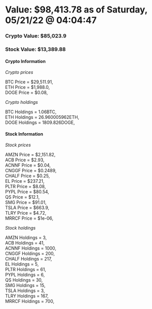 # Value: $98,413.78 as of Saturday, 05/21/22 @ 04:04:47 

### Crypto Value: $85,023.9

### Stock Value: $13,389.88

#### Crypto Information 
*Crypto prices* 

BTC Price = $29,511.91,  
ETH Price = $1,988.0,  
DOGE Price = $0.08,  


*Crypto holdings* 

BTC Holdings = 1.06BTC,  
ETH Holdings = 26.960005962ETH,  
DOGE Holdings = 1809.826DOGE,  


#### Stock Information 

*Stock prices* 

AMZN Price = $2,151.82,  
ACB Price = $2.93,  
ACNNF Price = $0.04,  
CNGGF Price = $0.2489,  
CHALF Price = $0.25,  
EL Price = $237.21,  
PLTR Price = $8.08,  
PYPL Price = $80.54,  
QS Price = $12.1,  
SMG Price = $91.01,  
TSLA Price = $663.9,  
TLRY Price = $4.72,  
MRRCF Price = $1e-06,  


*Stock holdings* 

AMZN Holdings = 3,  
ACB Holdings = 41,  
ACNNF Holdings = 1000,  
CNGGF Holdings = 200,  
CHALF Holdings = 217,  
EL Holdings = 5,  
PLTR Holdings = 61,  
PYPL Holdings = 6,  
QS Holdings = 30,  
SMG Holdings = 15,  
TSLA Holdings = 3,  
TLRY Holdings = 167,  
MRRCF Holdings = 700,  


